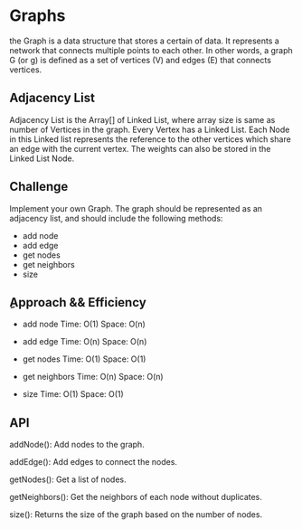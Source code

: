 # Graphs

the Graph is a data structure that stores a certain of data. It represents a network that connects multiple points to each other.
In other words, a graph G (or g) is defined as a set of vertices (V) and edges (E) that connects vertices.

## Adjacency List

Adjacency List is the Array[] of Linked List, where array size is same as number of Vertices in the graph. Every Vertex has a Linked List. Each Node in this Linked list represents the reference to the other vertices which share an edge with the current vertex. The weights can also be stored in the Linked List Node.

## Challenge

Implement your own Graph. The graph should be represented as an adjacency list, and should include the following methods:

- add node
- add edge
- get nodes
- get neighbors
- size

## ِApproach && Efficiency

- add node
    Time: O(1)
    Space: O(n)

- add edge
  Time: O(n)
  Space: O(n)

- get nodes
  Time: O(1)
  Space: O(1)

- get neighbors
  Time: O(n)
  Space: O(n)

- size
  Time: O(1)
  Space: O(1)


## API

addNode(): Add nodes to the graph.

addEdge(): Add edges to connect the nodes.

getNodes(): Get a list of nodes.

getNeighbors(): Get the neighbors of each node without duplicates.

size(): Returns the size of the graph based on the number of nodes.



